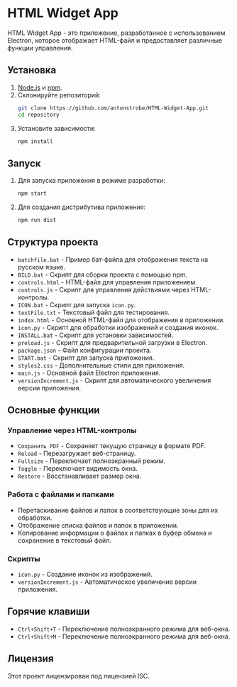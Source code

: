 # HTML Widget App

HTML Widget App - это приложение, разработанное с использованием Electron, которое отображает HTML-файл и предоставляет различные функции управления.

## Установка

1. [Node.js](https://nodejs.org/) и [npm](https://www.npmjs.com/get-npm).
2. Склонируйте репозиторий:
    ```sh
    git clone https://github.com/antonstrobe/HTML-Widget-App.git
    cd repository
    ```
3. Установите зависимости:
    ```sh
    npm install
    ```

## Запуск

1. Для запуска приложения в режиме разработки:
    ```sh
    npm start
    ```

2. Для создания дистрибутива приложения:
    ```sh
    npm run dist
    ```

## Структура проекта

- `batchfile.bat` - Пример бат-файла для отображения текста на русском языке.
- `BILD.bat` - Скрипт для сборки проекта с помощью npm.
- `controls.html` - HTML-файл для управления приложением.
- `controls.js` - Скрипт для управления действиями через HTML-контролы.
- `ICON.bat` - Скрипт для запуска `icon.py`.
- `textFile.txt` - Текстовый файл для тестирования.
- `index.html` - Основной HTML-файл для отображения в приложении.
- `icon.py` - Скрипт для обработки изображений и создания иконок.
- `INSTALL.bat` - Скрипт для установки зависимостей.
- `preload.js` - Скрипт для предварительной загрузки в Electron.
- `package.json` - Файл конфигурации проекта.
- `START.bat` - Скрипт для запуска приложения.
- `styles2.css` - Дополнительные стили для приложения.
- `main.js` - Основной файл Electron приложения.
- `versionIncrement.js` - Скрипт для автоматического увеличения версии приложения.

## Основные функции

### Управление через HTML-контролы

- `Сохранить PDF` - Сохраняет текущую страницу в формате PDF.
- `Reload` - Перезагружает веб-страницу.
- `Fullsize` - Переключает полноэкранный режим.
- `Toggle` - Переключает видимость окна.
- `Restore` - Восстанавливает размер окна.

### Работа с файлами и папками

- Перетаскивание файлов и папок в соответствующие зоны для их обработки.
- Отображение списка файлов и папок в приложении.
- Копирование информации о файлах и папках в буфер обмена и сохранение в текстовый файл.

### Скрипты

- `icon.py` - Создание иконок из изображений.
- `versionIncrement.js` - Автоматическое увеличение версии приложения.

## Горячие клавиши

- `Ctrl+Shift+T` - Переключение полноэкранного режима для веб-окна.
- `Ctrl+Shift+M` - Переключение полноэкранного режима для веб-окна.

## Лицензия

Этот проект лицензирован под лицензией ISC.
